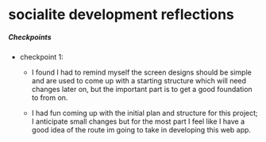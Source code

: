 # socialite development reflections

##### Checkpoints

* checkpoint 1:
    * I found I had to remind myself the screen designs should be simple and are used to come up with a starting 
    structure which will need changes later on, but the important part is to get a good foundation to from on.
    
    * I had fun coming up with the initial plan and structure for this project; I anticipate small changes but for the 
    most part I feel like I have a good idea of the route im going to take in developing this web app.